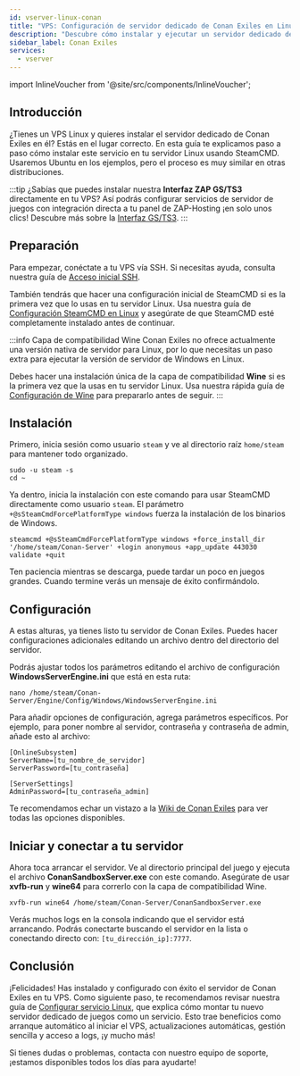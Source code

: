 ```yaml
---
id: vserver-linux-conan
title: "VPS: Configuración de servidor dedicado de Conan Exiles en Linux"
description: "Descubre cómo instalar y ejecutar un servidor dedicado de Conan Exiles en tu VPS Linux con SteamCMD y compatibilidad con Wine → Aprende más ahora"
sidebar_label: Conan Exiles
services:
  - vserver
---
```


import InlineVoucher from '@site/src/components/InlineVoucher';

## Introducción

¿Tienes un VPS Linux y quieres instalar el servidor dedicado de Conan Exiles en él? Estás en el lugar correcto. En esta guía te explicamos paso a paso cómo instalar este servicio en tu servidor Linux usando SteamCMD. Usaremos Ubuntu en los ejemplos, pero el proceso es muy similar en otras distribuciones.

:::tip
¿Sabías que puedes instalar nuestra **Interfaz ZAP GS/TS3** directamente en tu VPS? Así podrás configurar servicios de servidor de juegos con integración directa a tu panel de ZAP-Hosting ¡en solo unos clics! Descubre más sobre la [Interfaz GS/TS3](vserver-linux-gs-interface.md).
:::

<InlineVoucher />

## Preparación

Para empezar, conéctate a tu VPS vía SSH. Si necesitas ayuda, consulta nuestra guía de [Acceso inicial SSH](vserver-linux-ssh.md).

También tendrás que hacer una configuración inicial de SteamCMD si es la primera vez que lo usas en tu servidor Linux. Usa nuestra guía de [Configuración SteamCMD en Linux](vserver-linux-steamcmd.md) y asegúrate de que SteamCMD esté completamente instalado antes de continuar.

:::info Capa de compatibilidad Wine
Conan Exiles no ofrece actualmente una versión nativa de servidor para Linux, por lo que necesitas un paso extra para ejecutar la versión de servidor de Windows en Linux.

Debes hacer una instalación única de la capa de compatibilidad **Wine** si es la primera vez que la usas en tu servidor Linux. Usa nuestra rápida guía de [Configuración de Wine](vserver-linux-wine.md) para prepararlo antes de seguir.
:::

## Instalación

Primero, inicia sesión como usuario `steam` y ve al directorio raíz `home/steam` para mantener todo organizado.
```
sudo -u steam -s
cd ~
```

Ya dentro, inicia la instalación con este comando para usar SteamCMD directamente como usuario `steam`. El parámetro `+@sSteamCmdForcePlatformType windows` fuerza la instalación de los binarios de Windows.
```
steamcmd +@sSteamCmdForcePlatformType windows +force_install_dir '/home/steam/Conan-Server' +login anonymous +app_update 443030 validate +quit
```

Ten paciencia mientras se descarga, puede tardar un poco en juegos grandes. Cuando termine verás un mensaje de éxito confirmándolo.

## Configuración

A estas alturas, ya tienes listo tu servidor de Conan Exiles. Puedes hacer configuraciones adicionales editando un archivo dentro del directorio del servidor.

Podrás ajustar todos los parámetros editando el archivo de configuración **WindowsServerEngine.ini** que está en esta ruta:
```
nano /home/steam/Conan-Server/Engine/Config/Windows/WindowsServerEngine.ini
```

Para añadir opciones de configuración, agrega parámetros específicos. Por ejemplo, para poner nombre al servidor, contraseña y contraseña de admin, añade esto al archivo:
```
[OnlineSubsystem]
ServerName=[tu_nombre_de_servidor]
ServerPassword=[tu_contraseña]

[ServerSettings]
AdminPassword=[tu_contraseña_admin]
```

Te recomendamos echar un vistazo a la [Wiki de Conan Exiles](https://conanexiles.fandom.com/wiki/Server_Configuration) para ver todas las opciones disponibles.

## Iniciar y conectar a tu servidor

Ahora toca arrancar el servidor. Ve al directorio principal del juego y ejecuta el archivo **ConanSandboxServer.exe** con este comando. Asegúrate de usar **xvfb-run** y **wine64** para correrlo con la capa de compatibilidad Wine.
```
xvfb-run wine64 /home/steam/Conan-Server/ConanSandboxServer.exe
```

Verás muchos logs en la consola indicando que el servidor está arrancando. Podrás conectarte buscando el servidor en la lista o conectando directo con: `[tu_dirección_ip]:7777`.

## Conclusión

¡Felicidades! Has instalado y configurado con éxito el servidor de Conan Exiles en tu VPS. Como siguiente paso, te recomendamos revisar nuestra guía de [Configurar servicio Linux](vserver-linux-create-gameservice.md), que explica cómo montar tu nuevo servidor dedicado de juegos como un servicio. Esto trae beneficios como arranque automático al iniciar el VPS, actualizaciones automáticas, gestión sencilla y acceso a logs, ¡y mucho más!

Si tienes dudas o problemas, contacta con nuestro equipo de soporte, ¡estamos disponibles todos los días para ayudarte!

<InlineVoucher />